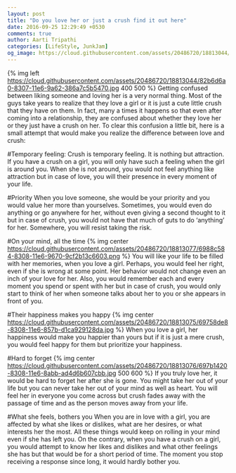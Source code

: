 ```yaml
---
layout: post
title: "Do you love her or just a crush find it out here"
date: 2016-09-25 12:29:49 +0530
comments: true
author: Aarti Tripathi
categories: [LifeStyle, JunkJam]
og_image: https://cloud.githubusercontent.com/assets/20486720/18813044/82b6d6a0-8307-11e6-9a62-386a7c5b5470.jpg
---
```


{% img left https://cloud.githubusercontent.com/assets/20486720/18813044/82b6d6a0-8307-11e6-9a62-386a7c5b5470.jpg 400 500 %}
Getting confused between liking someone and loving her is a very normal thing. Most of the guys take years to realize that they love a girl or it is just a cute little crush that they have on them. In fact, many a times it happens so that even after coming into a relationship, they are confused about whether they love her or they just have a crush on her. To clear this confusion a little bit, here is a small attempt that would make you realize the difference between love and crush:
<!-- more -->

#Temporary feeling:
Crush is temporary feeling. It is nothing but attraction. If you have a crush on a girl, you will only have such a feeling when the girl is around you. When she is not around, you would not feel anything like attraction but in case of love, you will their presence in every moment of your life.

#Priority
When you love someone, she would be your priority and you would value her more than yourselves. Sometimes, you would even do anything or go anywhere for her, without even giving a second thought to it but in case of crush, you would not have that much of guts to do ‘anything’ for her. Somewhere, you will resist taking the risk.

#On your mind, all the time
{% img center https://cloud.githubusercontent.com/assets/20486720/18813077/6988c584-8308-11e6-9670-9cf2b13c6603.png %}
You will like your life to be filled with her memories, when you love a girl. Perhaps, you would feel her right, even if she is wrong at some point. Her behavior would not change even an inch of your love for her. Also, you would remember each and every moment you spend or spent with her but in case of crush, you would only start to think of her when someone talks about her to you or she appears in front of you.  

#Their happiness makes you happy
{% img center https://cloud.githubusercontent.com/assets/20486720/18813075/69758de8-8308-11e6-857b-d1ca929128da.jpg %}
When you love a girl, her happiness would make you happier than yours  but if it is just a mere crush, you would feel happy for them but prioritize your happiness.

#Hard to forget
{% img center https://cloud.githubusercontent.com/assets/20486720/18813076/697b1420-8308-11e6-8abb-ad4d6b607cbb.jpg 500 600 %}
If you truly love her, it would be hard to forget her after she is gone. You might take her out of your life but you can never take her out of your mind as well as heart. You will feel her in everyone you come across but crush fades away with the passage of time and as the person moves away from your life. 

#What she feels, bothers you
When you are in love with a girl, you are affected by what she likes or dislikes, what are her desires, or what interests her the most. All these things would keep on rolling in your mind even if she has left you. On the contrary, when you have a crush on a girl, you would attempt to know her likes and dislikes and what other feelings she has but that would be for a short period of time. The moment you stop receiving a response since long, it would hardly bother you.



